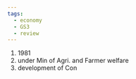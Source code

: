 ```yaml
---
tags:
  - economy
  - GS3
  - review
---
```

1. 1981
2. under Min of Agri. and Farmer welfare
3. development of Con